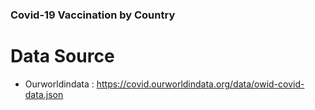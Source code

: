 ### Covid-19 Vaccination by Country

# Data Source

- Ourworldindata : https://covid.ourworldindata.org/data/owid-covid-data.json

